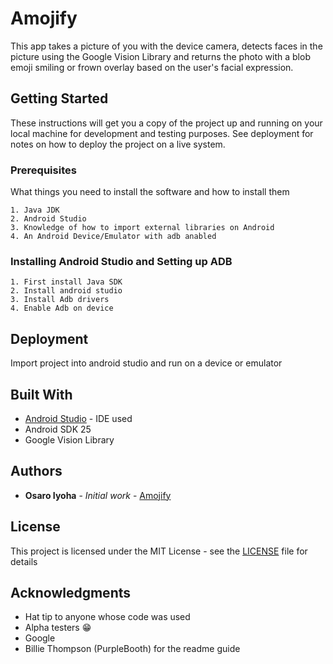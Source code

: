 # Amojify
This app takes a picture of you with the device camera, detects faces in the picture using the Google Vision Library and returns the photo with a blob emoji smiling or frown overlay based on the user's facial expression. 
## Getting Started

These instructions will get you a copy of the project up and running on your local machine for development and testing purposes. See deployment for notes on how to deploy the project on a live system.

### Prerequisites

What things you need to install the software and how to install them

```
1. Java JDK
2. Android Studio
3. Knowledge of how to import external libraries on Android
4. An Android Device/Emulator with adb anabled
```

### Installing Android Studio and Setting up ADB

```
1. First install Java SDK
2. Install android studio  
3. Install Adb drivers
4. Enable Adb on device
```

## Deployment
Import project into android studio and run on a device or emulator

## Built With

* [Android Studio](https://developer.android.com/studio/) - IDE used
* Android SDK 25
* Google Vision Library



## Authors

* **Osaro Iyoha** - *Initial work* - [Amojify](https://github.com/Master-Osaro/Amojify)


## License

This project is licensed under the MIT License - see the [LICENSE](LICENSE) file for details

## Acknowledgments

* Hat tip to anyone whose code was used
* Alpha testers 😁
* Google
* Billie Thompson (PurpleBooth) for the readme guide
